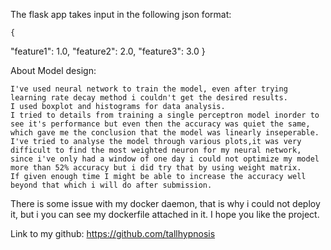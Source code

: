 The flask app takes input in the following json format:

    {
  "feature1": 1.0,
  "feature2": 2.0,
  "feature3": 3.0
}

About Model design:

    I've used neural network to train the model, even after trying learning rate decay method i couldn't get the desired results.
    I used boxplot and histograms for data analysis.
    I tried to details from training a single perceptron model inorder to see it's performance but even then the accuracy was quiet the same, which gave me the conclusion that the model was linearly inseperable.
    I've tried to analyse the model through various plots,it was very difficult to find the most weighted neuron for my neural network,
    since i've only had a window of one day i could not optimize my model more than 52% accuracy but i did try that by using weight matrix.
    If given enough time I might be able to increase the accuracy well beyond that which i will do after submission.


There is some issue with my docker daemon, that is why i could not deploy it, but i you can see my dockerfile attached in it.
I hope you like the project.

Link to my github: https://github.com/tallhypnosis